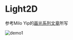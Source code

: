 # Light2D

参考Milo Yip的[画光系列文章](https://zhuanlan.zhihu.com/p/30745861)所写

![demo1](https://raw.githubusercontent.com/dhblooo/light2D/master/demo1.PNG)